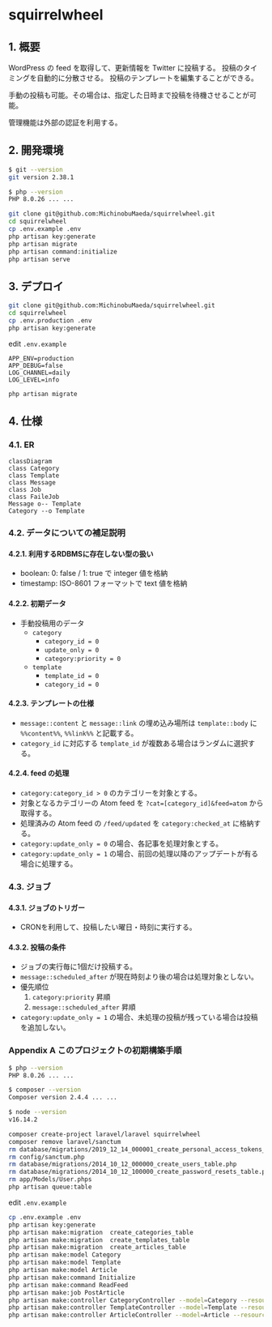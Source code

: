 # squirrelwheel

## 1. 概要

WordPress の feed を取得して、更新情報を Twitter に投稿する。
投稿のタイミングを自動的に分散させる。
投稿のテンプレートを編集することができる。

手動の投稿も可能。その場合は、指定した日時まで投稿を待機させることが可能。

管理機能は外部の認証を利用する。

## 2. 開発環境

```bash
$ git --version
git version 2.38.1

$ php --version
PHP 8.0.26 ... ...
```

```bash
git clone git@github.com:MichinobuMaeda/squirrelwheel.git
cd squirrelwheel
cp .env.example .env
php artisan key:generate
php artisan migrate
php artisan command:initialize
php artisan serve
```

## 3. デプロイ

```bash
git clone git@github.com:MichinobuMaeda/squirrelwheel.git
cd squirrelwheel
cp .env.production .env
php artisan key:generate
```

edit `.env.example`

```env
APP_ENV=production 
APP_DEBUG=false
LOG_CHANNEL=daily
LOG_LEVEL=info
```

```bash
php artisan migrate
```

## 4. 仕様

### 4.1. ER

```mermaid
classDiagram
class Category
class Template
class Message
class Job
class FaileJob
Message o-- Template
Category --o Template
```

### 4.2. データについての補足説明

#### 4.2.1. 利用するRDBMSに存在しない型の扱い

- boolean: 0: false / 1: true で integer 値を格納
- timestamp: ISO-8601 フォーマットで text 値を格納

#### 4.2.2. 初期データ

- 手動投稿用のデータ
    - ``category``
        - ``category_id = 0``
        - ``update_only = 0``
        - ``category:priority = 0``
    - ``template``
        - ``template_id = 0``
        - ``category_id = 0``

#### 4.2.3. テンプレートの仕様

- `message::content` と `message::link` の埋め込み場所は
`template::body` に `%%content%%`, `%%link%%` と記載する。
- `category_id` に対応する `template_id` が複数ある場合はランダムに選択する。

#### 4.2.4. feed の処理

- ``category:category_id > 0`` のカテゴリーを対象とする。
- 対象となるカテゴリーの Atom feed を `?cat=[category_id]&feed=atom` から取得する。
- 処理済みの Atom feed の ``/feed/updated`` を ``category:checked_at`` に格納する。
- ``category:update_only = 0`` の場合、各記事を処理対象とする。
- ``category:update_only = 1`` の場合、前回の処理以降のアップデートが有る場合に処理する。

### 4.3. ジョブ

#### 4.3.1. ジョブのトリガー

- CRONを利用して、投稿したい曜日・時刻に実行する。

#### 4.3.2. 投稿の条件

- ジョブの実行毎に1個だけ投稿する。
- `message::scheduled_after` が現在時刻より後の場合は処理対象としない。
- 優先順位
    1. ``category:priority`` 昇順
    2. ``message::scheduled_after`` 昇順
- ``category:update_only = 1`` の場合、未処理の投稿が残っている場合は投稿を追加しない。

### Appendix A このプロジェクトの初期構築手順

```bash
$ php --version
PHP 8.0.26 ... ...

$ composer --version
Composer version 2.4.4 ... ...

$ node --version
v16.14.2
```

```bash
composer create-project laravel/laravel squirrelwheel
composer remove laravel/sanctum
rm database/migrations/2019_12_14_000001_create_personal_access_tokens_table.php
rm config/sanctum.php
rm database/migrations/2014_10_12_000000_create_users_table.php
rm database/migrations/2014_10_12_100000_create_password_resets_table.php
rm app/Models/User.phps
php artisan queue:table
```

edit `.env.example`

```bash
cp .env.example .env
php artisan key:generate
php artisan make:migration  create_categories_table
php artisan make:migration  create_templates_table
php artisan make:migration  create_articles_table
php artisan make:model Category
php artisan make:model Template
php artisan make:model Article
php artisan make:command Initialize
php artisan make:command ReadFeed
php artisan make:job PostArticle
php artisan make:controller CategoryController --model=Category --resource --requests
php artisan make:controller TemplateController --model=Template --resource --requests
php artisan make:controller ArticleController --model=Article --resource --requests
```

